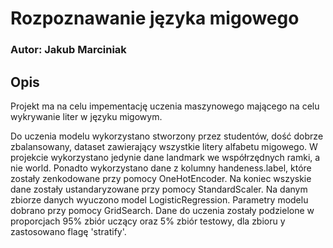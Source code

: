 # Rozpoznawanie języka migowego
### Autor: Jakub Marciniak

## Opis

Projekt ma na celu impementację uczenia maszynowego mającego na celu wykrywanie liter w języku migowym. 


Do uczenia modelu wykorzystano stworzony przez studentów, dość dobrze zbalansowany, dataset zawierający wszystkie litery alfabetu migowego.
W projekcie wykorzystano jedynie dane landmark we współrzędnych ramki, a nie world.
Ponadto wykorzystano dane z kolumny handeness.label, które zostały zenkodowane przy pomocy OneHotEncoder.
Na koniec wszyskie dane zostały ustandaryzowane przy pomocy StandardScaler.
Na danym zbiorze danych wyuczono model LogisticRegression. Parametry modelu dobrano przy pomocy GridSearch. Dane do uczenia zostały podzielone w proporcjach 95% zbiór uczący oraz 5% zbiór testowy, dla zbioru y zastosowano flagę 'stratify'. 